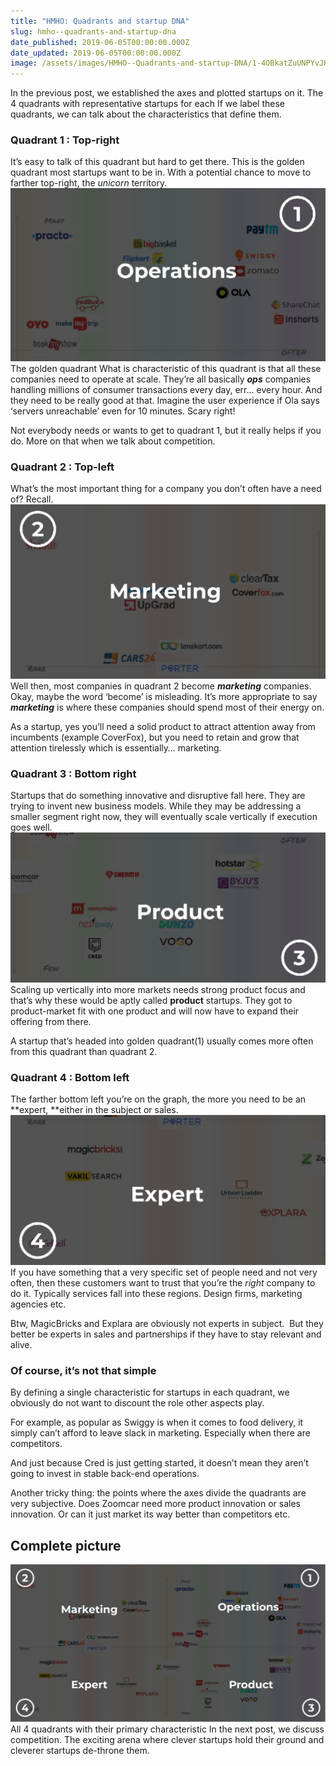 ```yaml
---
title: "HMHO: Quadrants and startup DNA"
slug: hmho--quadrants-and-startup-dna
date_published: 2019-06-05T00:00:00.000Z
date_updated: 2019-06-05T00:00:00.000Z
image: /assets/images/HMHO--Quadrants-and-startup-DNA/1-4OBkatZuUNPYvJHCZf1S1Q.png
---
```


In the previous post, we established the axes and plotted startups on it.
The 4 quadrants with representative startups for each
If we label these quadrants, we can talk about the characteristics that define them.

### Quadrant 1 : Top-right

It’s easy to talk of this quadrant but hard to get there. This is the golden quadrant most startups want to be in. With a potential chance to move to farther top-right, the *unicorn* territory.
![](/assets/images/HMHO--Quadrants-and-startup-DNA/1--ZCh1dl3yp6PE2gZZGqQBg.png)The golden quadrant
What is characteristic of this quadrant is that all these companies need to operate at scale. They’re all basically ***ops*** companies handling millions of consumer transactions every day, err… every hour. And they need to be really good at that. Imagine the user experience if Ola says ‘servers unreachable’ even for 10 minutes. Scary right!

Not everybody needs or wants to get to quadrant 1, but it really helps if you do. More on that when we talk about competition.

### Quadrant 2 : Top-left

What’s the most important thing for a company you don’t often have a need of?
Recall.
![](/assets/images/HMHO--Quadrants-and-startup-DNA/1-BWQk5D_T9b5QD-YKdqp-0A.png)
Well then, most companies in quadrant 2 become ***marketing*** companies. Okay, maybe the word ‘become’ is misleading. It’s more appropriate to say ***marketing*** is where these companies should spend most of their energy on.

As a startup, yes you’ll need a solid product to attract attention away from incumbents (example CoverFox), but you need to retain and grow that attention tirelessly which is essentially… marketing.

### Quadrant 3 : Bottom right

Startups that do something innovative and disruptive fall here. They are trying to invent new business models. While they may be addressing a smaller segment right now, they will eventually scale vertically if execution goes well.
![](/assets/images/HMHO--Quadrants-and-startup-DNA/1-UYkpQrUKBJGWxj92g2sI5w.png)
Scaling up vertically into more markets needs strong product focus and that’s why these would be aptly called **product** startups. They got to product-market fit with one product and will now have to expand their offering from there.

A startup that’s headed into golden quadrant(1) usually comes more often from this quadrant than quadrant 2.

### Quadrant 4 : Bottom left

The farther bottom left you’re on the graph, the more you need to be an **expert, **either in the subject or sales.
![](/assets/images/HMHO--Quadrants-and-startup-DNA/1-U7p_9gruhalm0_7vl3GlWg.png)
If you have something that a very specific set of people need and not very often, then these customers want to trust that you’re the *right* company to do it. Typically services fall into these regions. Design firms, marketing agencies etc.

Btw, MagicBricks and Explara are obviously not experts in subject. 
But they better be experts in sales and partnerships if they have to stay relevant and alive.

### Of course, it’s not that simple

By defining a single characteristic for startups in each quadrant, we obviously do not want to discount the role other aspects play.

For example, as popular as Swiggy is when it comes to food delivery, it simply can’t afford to leave slack in marketing. Especially when there are competitors.

And just because Cred is just getting started, it doesn’t mean they aren’t going to invest in stable back-end operations.

Another tricky thing: the points where the axes divide the quadrants are very subjective. Does Zoomcar need more product innovation or sales innovation. Or can it just market its way better than competitors etc.

## Complete picture
![](/assets/images/HMHO--Quadrants-and-startup-DNA/1-EHcOFu3JU0zRJrb-1xRZRA.png)All 4 quadrants with their primary characteristic
In the next post, we discuss competition. The exciting arena where clever startups hold their ground and cleverer startups de-throne them.
